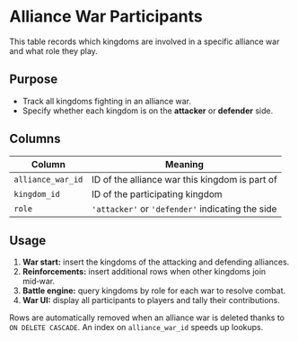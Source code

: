 # Alliance War Participants

This table records which kingdoms are involved in a specific alliance war and what role they play.

## Purpose
- Track all kingdoms fighting in an alliance war.
- Specify whether each kingdom is on the **attacker** or **defender** side.

## Columns
| Column          | Meaning                                            |
|-----------------|----------------------------------------------------|
| `alliance_war_id` | ID of the alliance war this kingdom is part of     |
| `kingdom_id`      | ID of the participating kingdom                    |
| `role`            | `'attacker'` or `'defender'` indicating the side   |

## Usage
1. **War start:** insert the kingdoms of the attacking and defending alliances.
2. **Reinforcements:** insert additional rows when other kingdoms join mid‑war.
3. **Battle engine:** query kingdoms by role for each war to resolve combat.
4. **War UI:** display all participants to players and tally their contributions.

Rows are automatically removed when an alliance war is deleted thanks to `ON DELETE CASCADE`. An index on `alliance_war_id` speeds up lookups.
